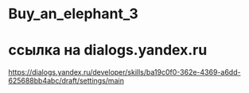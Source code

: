 # Buy_an_elephant_3

# ссылка на dialogs.yandex.ru
https://dialogs.yandex.ru/developer/skills/ba19c0f0-362e-4369-a6dd-625688bb4abc/draft/settings/main
